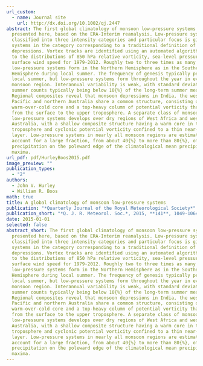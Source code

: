 ```yaml
---
url_custom:
  - name: Journal site
    url: http://dx.doi.org/10.1002/qj.2447
abstract: The first global climatology of monsoon low-pressure systems is
  presented here, based on the ERA-Interim reanalysis. Low-pressure systems are
  classified into three intensity categories and particular focus is given to
  systems in the category corresponding to a traditional definition of monsoon
  depressions. Vortex tracks are identified using an automated algorithm applied
  to the distributions of 850 hPa relative vorticity, sea-level pressure and
  surface wind speed for 1979-2012. Roughly two to three times as many monsoon
  low-pressure systems form in the Northern Hemisphere as in the Southern
  Hemisphere during local summer. The frequency of genesis typically peaks in
  local summer, but low-pressure systems form throughout the year in every
  monsoon region. Interannual variability is weak, with standard deviations of
  summer counts typically being below 10{%} of the long-term summer mean.
  Regional composites reveal that monsoon depressions in India, the western
  Pacific and northern Australia share a common structure, consisting of a
  warm-over-cold core and a top-heavy column of potential vorticity that extends
  from the surface to the upper troposphere. A separate class of monsoon
  low-pressure systems develops over dry regions of West Africa and western
  Australia, with a shallow composite structure having a warm core in the lower
  troposphere and cyclonic potential vorticity confined to a thin near-surface
  layer. Low-pressure systems in nearly all monsoon regions are estimated to
  account for a large fraction, from about 40{%} to more than 80{%}, of summer
  precipitation on the poleward edge of the climatological mean precipitation
  maxima.
url_pdf: pdf/HurleyBoos2015.pdf
image_preview: ""
publication_types:
  - "2"
authors:
  - John V. Hurley
  - William R. Boos
math: true
title: A global climatology of monsoon low-pressure systems
publication: "*Quarterly Journal of the Royal Meteorological Society*"
publication_short: "*Q. J. R. Meteorol. Soc.*, 2015, **141**, 1049-1064"
date: 2015-01-01
selected: false
abstract_short: The first global climatology of monsoon low-pressure systems is
  presented here, based on the ERA-Interim reanalysis. Low-pressure systems are
  classified into three intensity categories and particular focus is given to
  systems in the category corresponding to a traditional definition of monsoon
  depressions. Vortex tracks are identified using an automated algorithm applied
  to the distributions of 850 hPa relative vorticity, sea-level pressure and
  surface wind speed for 1979-2012. Roughly two to three times as many monsoon
  low-pressure systems form in the Northern Hemisphere as in the Southern
  Hemisphere during local summer. The frequency of genesis typically peaks in
  local summer, but low-pressure systems form throughout the year in every
  monsoon region. Interannual variability is weak, with standard deviations of
  summer counts typically being below 10{%} of the long-term summer mean.
  Regional composites reveal that monsoon depressions in India, the western
  Pacific and northern Australia share a common structure, consisting of a
  warm-over-cold core and a top-heavy column of potential vorticity that extends
  from the surface to the upper troposphere. A separate class of monsoon
  low-pressure systems develops over dry regions of West Africa and western
  Australia, with a shallow composite structure having a warm core in the lower
  troposphere and cyclonic potential vorticity confined to a thin near-surface
  layer. Low-pressure systems in nearly all monsoon regions are estimated to
  account for a large fraction, from about 40{%} to more than 80{%}, of summer
  precipitation on the poleward edge of the climatological mean precipitation
  maxima.
---
```

